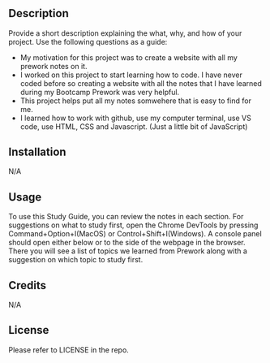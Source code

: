 # <Prework Study Guide Webpage>

## Description

Provide a short description explaining the what, why, and how of your project. Use the following questions as a guide:

-  My motivation for this project was to create a website with all my prework notes on it.
- I worked on this project to start learning how to code. I have never coded before so creating a website with all the notes that I have learned during my Bootcamp Prework was very helpful.
- This project helps put all my notes somwehere that is easy to find for me.
- I learned how to work with github, use my computer terminal, use VS code, use HTML, CSS and Javascript. (Just a little bit of JavaScript)


## Installation

N/A

## Usage

To use this Study Guide, you can review the notes in each section. For suggestions on what to study first, open the Chrome DevTools by pressing Command+Option+I(MacOS) or Control+Shift+I(Windows). A console panel should open either below or to the side of the webpage in the browser. There you will see a list of topics we learned from Prework along with a suggestion on which topic to study first. 

## Credits

N/A

## License

Please refer to LICENSE in the repo.